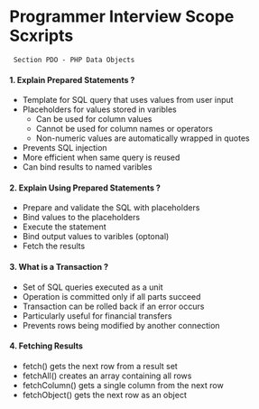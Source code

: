 # Programmer Interview Scope Scxripts 
	 Section PDO - PHP Data Objects

#### 1. Explain Prepared Statements ?

* Template for SQL query that uses values from user input
* Placeholders for values stored in varibles
	- Can be used for column values
	- Cannot be used for column names or operators
	- Non-numeric values are automatically wrapped in quotes
* Prevents SQL injection
* More efficient when same query is reused
* Can bind results to named varibles


#### 2. Explain Using Prepared Statements ?

* Prepare and validate the SQL with placeholders
* Bind values to the placeholders
* Execute the statement
* Bind output values to varibles (optonal)
* Fetch the results


#### 3. What is a Transaction ?

* Set of SQL queries executed as a unit
* Operation is committed only if all parts succeed
* Transaction can be rolled back if an error occurs
* Particularly useful for financial transfers
* Prevents rows being modified by another connection


#### 4. Fetching Results

* fetch() gets the next row from a result set
* fetchAll() creates an array containing all rows
* fetchColumn() gets a single column from the next row
* fetchObject() gets the next row as an object